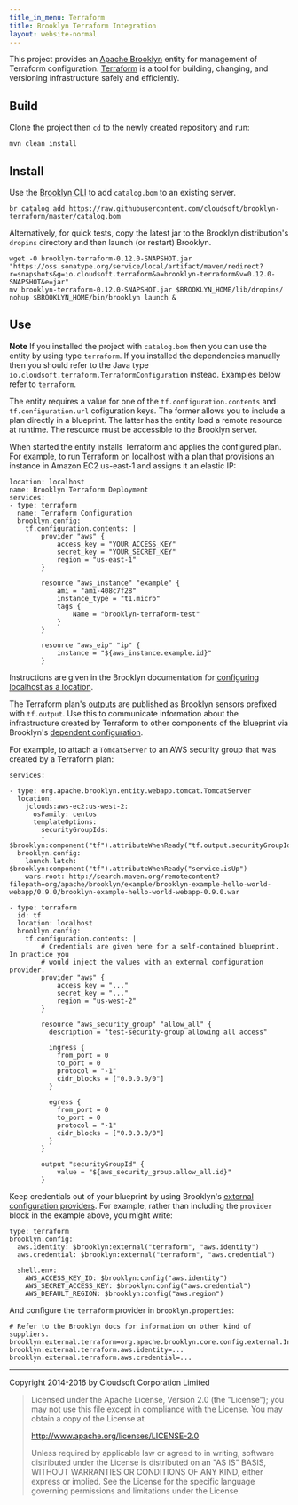 ```yaml
---
title_in_menu: Terraform
title: Brooklyn Terraform Integration
layout: website-normal
---
```


This project provides an [Apache Brooklyn](https://brooklyn.apache.org/) entity for management of Terraform configuration.
[Terraform](https://terraform.io/) is a tool for building, changing, and versioning infrastructure safely and efficiently.


## Build

Clone the project then `cd` to the newly created repository and run:

    mvn clean install


## Install

Use the [Brooklyn CLI](https://brooklyn.apache.org/download/index.html#command-line-client) to
add `catalog.bom` to an existing server.

    br catalog add https://raw.githubusercontent.com/cloudsoft/brooklyn-terraform/master/catalog.bom

Alternatively, for quick tests, copy the latest jar to the Brooklyn distribution's `dropins` directory
and then launch (or restart) Brooklyn.

    wget -O brooklyn-terraform-0.12.0-SNAPSHOT.jar "https://oss.sonatype.org/service/local/artifact/maven/redirect?r=snapshots&g=io.cloudsoft.terraform&a=brooklyn-terraform&v=0.12.0-SNAPSHOT&e=jar"
    mv brooklyn-terraform-0.12.0-SNAPSHOT.jar $BROOKLYN_HOME/lib/dropins/
    nohup $BROOKLYN_HOME/bin/brooklyn launch &


## Use

**Note** If you installed the project with `catalog.bom` then you can use the entity by using type
`terraform`. If you installed the dependencies manually then you should refer to the Java type
`io.cloudsoft.terraform.TerraformConfiguration` instead. Examples below refer to `terraform`.

The entity requires a value for one of the `tf.configuration.contents` and `tf.configuration.url`
cofiguration keys. The former allows you to include a plan directly in a blueprint. The latter
has the entity load a remote resource at runtime. The resource must be accessible to the Brooklyn
server.

When started the entity installs Terraform and applies the configured plan. For example, to run
Terraform on localhost with a plan that provisions an instance in Amazon EC2 us-east-1 and assigns
it an elastic IP:

    location: localhost
    name: Brooklyn Terraform Deployment
    services:
    - type: terraform
      name: Terraform Configuration
      brooklyn.config:
        tf.configuration.contents: |
            provider "aws" {
                access_key = "YOUR_ACCESS_KEY"
                secret_key = "YOUR_SECRET_KEY"
                region = "us-east-1"
            }

            resource "aws_instance" "example" {
                ami = "ami-408c7f28"
                instance_type = "t1.micro"
                tags {
                    Name = "brooklyn-terraform-test"
                }
            }

            resource "aws_eip" "ip" {
                instance = "${aws_instance.example.id}"
            }

Instructions are given in the Brooklyn documentation for
[configuring localhost as a location](https://brooklyn.apache.org/v/latest/locations/index.html#localhost).

The Terraform plan's [outputs](https://www.terraform.io/intro/getting-started/outputs.html)
are published as Brooklyn sensors prefixed with `tf.output`. Use this to communicate
information about the infrastructure created by Terraform to other components of the
blueprint via Brooklyn's [dependent configuration](https://brooklyn.apache.org/v/0.11.0/yaml/yaml-reference.html#dsl-commands).

For example, to attach a `TomcatServer` to an AWS security group that was created by
a Terraform plan:

    services:

    - type: org.apache.brooklyn.entity.webapp.tomcat.TomcatServer
      location:
        jclouds:aws-ec2:us-west-2:
          osFamily: centos
          templateOptions:
            securityGroupIds:
            - $brooklyn:component("tf").attributeWhenReady("tf.output.securityGroupId")
      brooklyn.config:
        launch.latch: $brooklyn:component("tf").attributeWhenReady("service.isUp")
        wars.root: http://search.maven.org/remotecontent?filepath=org/apache/brooklyn/example/brooklyn-example-hello-world-webapp/0.9.0/brooklyn-example-hello-world-webapp-0.9.0.war

    - type: terraform
      id: tf
      location: localhost
      brooklyn.config:
        tf.configuration.contents: |
            # Credentials are given here for a self-contained blueprint. In practice you
            # would inject the values with an external configuration provider.
            provider "aws" {
                access_key = "..."
                secret_key = "..."
                region = "us-west-2"
            }

            resource "aws_security_group" "allow_all" {
              description = "test-security-group allowing all access"

              ingress {
                from_port = 0
                to_port = 0
                protocol = "-1"
                cidr_blocks = ["0.0.0.0/0"]
              }

              egress {
                from_port = 0
                to_port = 0
                protocol = "-1"
                cidr_blocks = ["0.0.0.0/0"]
              }
            }

            output "securityGroupId" {
                value = "${aws_security_group.allow_all.id}"
            }

Keep credentials out of your blueprint by using Brooklyn's
[external configuration providers](https://brooklyn.apache.org/v/latest/ops/externalized-configuration.html).
For example, rather than including the `provider` block in the example above,
you might write:

    type: terraform
    brooklyn.config:
      aws.identity: $brooklyn:external("terraform", "aws.identity")
      aws.credential: $brooklyn:external("terraform", "aws.credential")

      shell.env:
        AWS_ACCESS_KEY_ID: $brooklyn:config("aws.identity")
        AWS_SECRET_ACCESS_KEY: $brooklyn:config("aws.credential")
        AWS_DEFAULT_REGION: $brooklyn:config("aws.region")

And configure the `terraform` provider in `brooklyn.properties`:

    # Refer to the Brooklyn docs for information on other kind of suppliers.
    brooklyn.external.terraform=org.apache.brooklyn.core.config.external.InPlaceExternalConfigSupplier
    brooklyn.external.terraform.aws.identity=...
    brooklyn.external.terraform.aws.credential=...


----

Copyright 2014-2016 by Cloudsoft Corporation Limited

> Licensed under the Apache License, Version 2.0 (the "License");
> you may not use this file except in compliance with the License.
> You may obtain a copy of the License at
>
> http://www.apache.org/licenses/LICENSE-2.0
>
> Unless required by applicable law or agreed to in writing, software
> distributed under the License is distributed on an "AS IS" BASIS,
> WITHOUT WARRANTIES OR CONDITIONS OF ANY KIND, either express or implied.
> See the License for the specific language governing permissions and
> limitations under the License.
